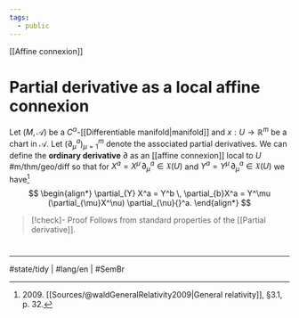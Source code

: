 ```yaml
---
tags:
  - public
---
```

[[Affine connexion]]
# Partial derivative as a local affine connexion

Let $(M, \mathscr{A})$ be a $C^\alpha$-[[Differentiable manifold|manifold]] and $x : U \to \mathbb{R}^m$ be a chart in $\mathscr{A}$.
Let $(\partial_{\mu}{}^a)_{\mu=1}^m$ denote the associated partial derivatives.
We can define the **ordinary derivative** $\partial$ as an [[affine connexion]] local to $U$ #m/thm/geo/diff 
so that for $X^a = X^\mu  \, \partial_{\mu}{}^a \in \mathfrak{X}(U)$ and $Y^a = Y^\mu \, \partial_{\mu}{}^a \in \mathfrak{X}(U)$ we have[^2009]
$$
\begin{align*}
\partial_{Y} X^a = Y^b \, \partial_{b}X^a = Y^\mu (\partial_{\mu}X^\nu) \partial_{\nu}{}^a.
\end{align*}
$$

> [!check]- Proof
> Follows from standard properties of the [[Partial derivative]]. <span class="QED"/>

  [^2009]: 2009\. [[Sources/@waldGeneralRelativity2009|General relativity]], §3.1, p. 32.

#
---
#state/tidy | #lang/en | #SemBr
